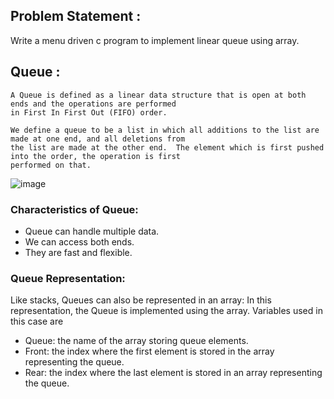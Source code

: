 ## Problem Statement :
Write a menu driven c program to implement linear queue using array.

## Queue :
    A Queue is defined as a linear data structure that is open at both ends and the operations are performed 
    in First In First Out (FIFO) order. 
    
    We define a queue to be a list in which all additions to the list are made at one end, and all deletions from 
    the list are made at the other end.  The element which is first pushed into the order, the operation is first 
    performed on that.

![image](https://github.com/psychomita/PCC-CSBS391/assets/133328192/d42c063f-698f-40e7-9fb5-4890318f3dfc)

### Characteristics of Queue:
+ Queue can handle multiple data.
+ We can access both ends.
+ They are fast and flexible. 

### Queue Representation:
Like stacks, Queues can also be represented in an array: In this representation, the Queue is implemented using the array. Variables used in this case are

+ Queue: the name of the array storing queue elements.
+ Front: the index where the first element is stored in the array representing the queue.
+ Rear: the index where the last element is stored in an array representing the queue.
